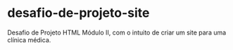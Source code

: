 # desafio-de-projeto-site
Desafio de Projeto HTML Módulo II, com o intuito de criar um site para uma clínica médica.
